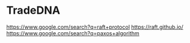# TradeDNA
https://www.google.com/search?q=raft+protocol https://raft.github.io/ https://www.google.com/search?q=paxos+algorithm
